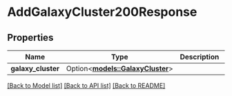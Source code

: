 # AddGalaxyCluster200Response

## Properties

Name | Type | Description | Notes
------------ | ------------- | ------------- | -------------
**galaxy_cluster** | Option<[**models::GalaxyCluster**](GalaxyCluster.md)> |  | [optional]

[[Back to Model list]](../README.md#documentation-for-models) [[Back to API list]](../README.md#documentation-for-api-endpoints) [[Back to README]](../README.md)


